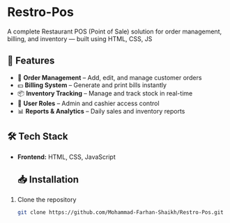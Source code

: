 # Restro-Pos
A complete Restaurant POS (Point of Sale) solution for order management, billing, and inventory — built using HTML, CSS, JS
## 🚀 Features
- 🛒 **Order Management** – Add, edit, and manage customer orders
- 💵 **Billing System** – Generate and print bills instantly
- 📦 **Inventory Tracking** – Manage and track stock in real-time
- 👥 **User Roles** – Admin and cashier access control
- 📊 **Reports & Analytics** – Daily sales and inventory reports

## 🛠️ Tech Stack
- **Frontend:** HTML, CSS, JavaScript

  ## 📥 Installation
1. Clone the repository  
   ```bash
   git clone https://github.com/Mohammad-Farhan-Shaikh/Restro-Pos.git
